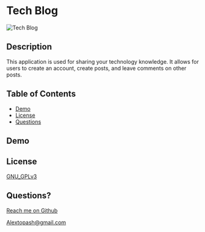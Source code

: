 
  # Tech Blog

  ![Tech Blog](https://img.shields.io/badge/License-GNU_GPLv3-brightgreen)

  ## Description 
  
  This application is used for sharing your technology knowledge. It allows for users to create an account, create posts, and leave comments on other posts.
  
  ## Table of Contents
  
  * [Demo](#demo)
  * [License](#license)
  * [Questions](#questions)
  
  
  ## Demo
  

    
  
  ## License

  [GNU_GPLv3](https://www.gnu.org/licenses/gpl-3.0.en.html)
    
  
  ## Questions?
  
  [Reach me on Github](https://github.com/Topash15)
  
  <Alextopash@gmail.com>
